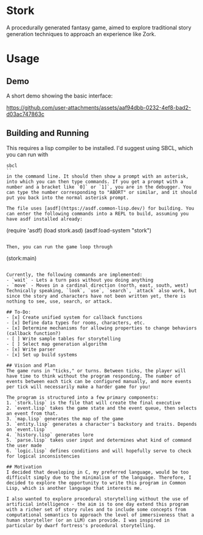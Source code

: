 # Stork
A procedurally generated fantasy game, aimed to explore traditional story generation techniques to approach an experience like Zork.

# Usage
## Demo
A short demo showing the basic interface:

https://github.com/user-attachments/assets/aaf94dbb-0232-4ef8-bad2-d03ac747863c

## Building and Running
This requires a lisp compiler to be installed. I'd suggest using SBCL, which you can run with
```
sbcl
``
in the command line. It should then show a prompt with an asterisk, into which you can then type commands. If you get a prompt with a number and a bracket like `0]` or `1]`, you are in the debugger. You can type the number corresponding to "ABORT" or similar, and it should put you back into the normal asterisk prompt.

The file uses [asdf](https://asdf.common-lisp.dev/) for building. You can enter the following commands into a REPL to build, assuming you have asdf installed already:
```
(require 'asdf)
(load stork.asd)
(asdf:load-system "stork")
```

Then, you can run the game loop through
```
(stork:main)
```

Currently, the following commands are implemented:
- `wait` - Lets a turn pass without you doing anything
- `move` - Moves in a cardinal direction (north, east, south, west)
Technically speaking, `look`, `use`, `search`, `attack` also work, but since the story and characters have not been written yet, there is nothing to see, use, search, or attack.

## To-Do:
- [x] Create unified system for callback functions
- [x] Define data types for rooms, characters, etc.
- [x] Determine mechanisms for allowing properties to change behaviors (callback function?)
- [ ] Write sample tables for storytelling
- [ ] Select map generation algorithm
- [x] Write parser
- [x] Set up build systems

## Vision and Plan
The game runs in "ticks," or turns. Between ticks, the player will have time to think without the program responding. The number of events between each tick can be configured manually, and more events per tick will necessarily make a harder game for you!

The program is structured into a few primary components:
1. `stork.lisp` is the file that will create the final executive
2. `event.lisp` takes the game state and the event queue, then selects an event from that.
3. `map.lisp` generates the map of the game
3. `entity.lisp` generates a character's backstory and traits. Depends on `event.lisp`
4. `history.lisp` generates lore
5. `parse.lisp` takes user input and determines what kind of command the user made
6. `logic.lisp` defines conditions and will hopefully serve to check for logical inconsistencies

## Motivation
I decided that developing in C, my preferred language, would be too difficult simply due to the minimalism of the language. Therefore, I decided to explore the opportunity to write this program in Common Lisp, which is another language that interests me.

I also wanted to explore procedural storytelling without the use of artificial intelligence - the aim is to one day extend this program with a richer set of story rules and to include some concepts from computational semantics to approach the level of immersiveness that a human storyteller (or an LLM) can provide. I was inspired in particular by dwarf fortress's procedural storytelling.
